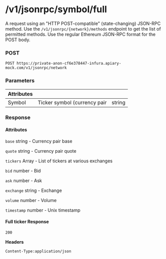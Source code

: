 # /v1/jsonrpc/symbol/full

A request using an "HTTP POST-compatible" (state-changing) JSON-RPC method. Use the `/v1/jsonrpc/{network}/methods` endpoint to get the list of permitted methods. Use the regular Ethereum JSON-RPC format for the POST body.

### POST

`POST https://private-anon-cf6e378447-infura.apiary-mock.com/v1/jsonrpc/network`

### Parameters

| Attributes |                              |        |
|------------|------------------------------|--------|
| Symbol     | Ticker symbol (currency pair | string |

### Response

#### Attributes

`base` string - Currency pair base

`quote` string - Currency pair quote

`tickers` Array - List of tickers at various exchanges

`bid` number - Bid

`ask` number - Ask

`exchange` string - Exchange

`volume` number - Volume

`timestamp` number - Unix timestamp

#### Full ticker Response

`200`

**Headers**

`Content-Type:application/json`
